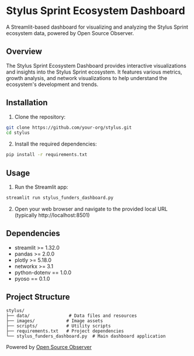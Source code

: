# Stylus Sprint Ecosystem Dashboard

A Streamlit-based dashboard for visualizing and analyzing the Stylus Sprint ecosystem data, powered by Open Source Observer.

## Overview

The Stylus Sprint Ecosystem Dashboard provides interactive visualizations and insights into the Stylus Sprint ecosystem. It features various metrics, growth analysis, and network visualizations to help understand the ecosystem's development and trends.

## Installation

1. Clone the repository:
```bash
git clone https://github.com/your-org/stylus.git
cd stylus
```

2. Install the required dependencies:
```bash
pip install -r requirements.txt
```

## Usage

1. Run the Streamlit app:
```bash
streamlit run stylus_funders_dashboard.py
```

2. Open your web browser and navigate to the provided local URL (typically http://localhost:8501)

## Dependencies

- streamlit >= 1.32.0
- pandas >= 2.0.0
- plotly >= 5.18.0
- networkx >= 3.1
- python-dotenv == 1.0.0
- pyoso == 0.1.0

## Project Structure

```
stylus/
├── data/               # Data files and resources
├── images/            # Image assets
├── scripts/           # Utility scripts
├── requirements.txt   # Project dependencies
└── stylus_funders_dashboard.py  # Main dashboard application
```

Powered by [Open Source Observer](https://opensource.observer)
